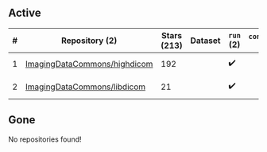 ## Active
| # | Repository (2) | Stars (213) | Dataset | `run` (2) | `containers-run` | Last Modified |
| --- | --- | --- | --- | --- | --- | --- |
| 1 | [ImagingDataCommons/highdicom](https://github.com/ImagingDataCommons/highdicom) | 192 |  | :heavy_check_mark: |  | 2025-04-16 21:36:41+00:00 |
| 2 | [ImagingDataCommons/libdicom](https://github.com/ImagingDataCommons/libdicom) | 21 |  | :heavy_check_mark: |  | 2025-04-09 13:07:58+00:00 |

## Gone
No repositories found!

